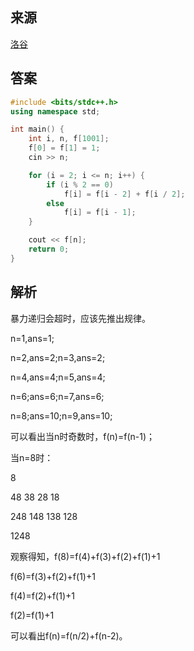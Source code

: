 ## 来源

[洛谷](https://www.luogu.com.cn/problem/P1028)

## 答案

~~~c++
#include <bits/stdc++.h>
using namespace std;

int main() {
	int i, n, f[1001];
	f[0] = f[1] = 1;
	cin >> n;

	for (i = 2; i <= n; i++) {
		if (i % 2 == 0)
			f[i] = f[i - 2] + f[i / 2];
		else
			f[i] = f[i - 1];
	}

	cout << f[n];
	return 0;
}
~~~

## 解析

暴力递归会超时，应该先推出规律。

n=1,ans=1;

n=2,ans=2;n=3,ans=2;

n=4,ans=4;n=5,ans=4;

n=6;ans=6;n=7,ans=6;

n=8;ans=10;n=9,ans=10;

可以看出当n时奇数时，f(n)=f(n-1)；

当n=8时：

8

48 38 28 18

248 148 138 128

1248

观察得知，f(8)=f(4)+f(3)+f(2)+f(1)+1

f(6)=f(3)+f(2)+f(1)+1

f(4)=f(2)+f(1)+1

f(2)=f(1)+1

可以看出f(n)=f(n/2)+f(n-2)。